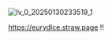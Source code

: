 ![lv_0_20250130233519_1](https://github.com/user-attachments/assets/b11e972b-9059-4629-bbd7-29157c6df5f6)



https://eurydlce.straw.page !!
